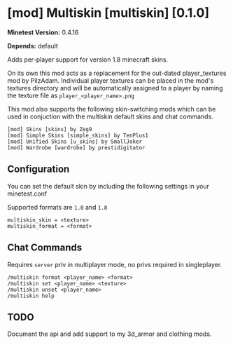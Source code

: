 [mod] Multiskin [multiskin] [0.1.0]
===================================

**Minetest Version:** 0.4.16

**Depends:** default

Adds per-player support for version 1.8 minecraft skins.

On its own this mod acts as a replacement for the out-dated player_textures
mod by PilzAdam. Individual player textures can be placed in the mod's
textures directory and will be automatically assigned to a player by naming
the texture file as `player_<player_name>.png`

This mod also supports the following skin-switching mods which can be used
in conjuction with the multiskin default skins and chat commands.
```
[mod] Skins [skins] by Zeg9
[mod] Simple Skins [simple_skins] by TenPlus1
[mod] Unified Skins [u_skins] by SmallJoker
[mod] Wardrobe [wardrobe] by prestidigitator
```
Configuration
-------------

You can set the default skin by including the following settings in your
minetest.conf

Supported formats are `1.0` and `1.8`
```
multiskin_skin = <texture>
multiskin_format = <format>
```
Chat Commands
-------------

Requires `server` priv in multiplayer mode, no privs required in singleplayer.
```
/multiskin format <player_name> <format>
/multiskin set <player_name> <texture>
/multiskin unset <player_name>
/multiskin help
```
TODO
----

Document the api and add support to my 3d_armor and clothing mods.

